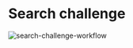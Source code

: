 # Search challenge

![search-challenge-workflow](https://github.com/mateusandradem/search-challenge/actions/workflows/build.pipeline.yaml/badge.svg)
